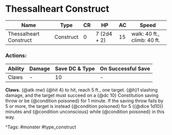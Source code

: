 # Thessalheart Construct

| Name | Type | CR | HP | AC | Speed |
|------|------|----|----|----|-------|
| Thessalheart Construct | Construct | 0 | 7 (2d4 + 2) | 15 | walk: 40 ft., climb: 40 ft. |

### Actions:

| Ability | Damage | Save DC & Type | On Successful Save |
|---------|--------|----------------|--------------------|
| Claws | - | 10 | - |


**Claws.** {@atk mw} {@hit 4} to hit, reach 5 ft., one target. {@h}1 slashing damage, and the target must succeed on a {@dc 10} Constitution saving throw or be {@condition poisoned} for 1 minute. If the saving throw fails by 5 or more, the target is instead {@condition poisoned} for 5 ({@dice 1d10}) minutes and {@condition unconscious} while {@condition poisoned} in this way.

^Tags: #monster #type_construct